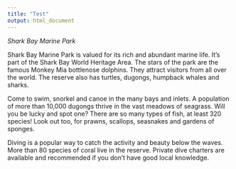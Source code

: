```yaml
---
title: "Test"
output: html_document
---
```


*Shark Bay Marine Park*

Shark Bay Marine Park is valued for its rich and abundant marine life. It’s part of the Shark Bay World Heritage Area. The stars of the park are the famous Monkey Mia bottlenose dolphins. They attract visitors from all over the world. The reserve also has turtles, dugongs, humpback whales and sharks.

Come to swim, snorkel and canoe in the many bays and inlets. A population of more than 10,000 dugongs thrive in the vast meadows of seagrass. Will you be lucky and spot one? There are so many types of fish, at least 320 species! Look out too, for prawns, scallops, seasnakes and gardens of sponges.

Diving is a popular way to catch the activity and beauty below the waves. More than 80 species of coral live in the reserve. Private dive charters are available and recommended if you don’t have good local knowledge.
